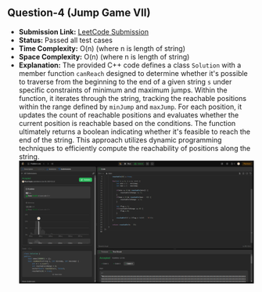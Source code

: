 ## Question-4 (Jump Game VII)

- **Submission Link:** [LeetCode Submission](https://leetcode.com/problems/jump-game-vii/submissions/1156794155)
- **Status:** Passed all test cases
- **Time Complexity:** O(n) (where n is length of string)
- **Space Complexity:** O(n) (where n is length of string)
- **Explanation:** The provided C++ code defines a class `Solution` with a member function `canReach` designed to determine whether it's possible to traverse from the beginning to the end of a given string `s` under specific constraints of minimum and maximum jumps. Within the function, it iterates through the string, tracking the reachable positions within the range defined by `minJump` and `maxJump`. For each position, it updates the count of reachable positions and evaluates whether the current position is reachable based on the conditions. The function ultimately returns a boolean indicating whether it's feasible to reach the end of the string. This approach utilizes dynamic programming techniques to efficiently compute the reachability of positions along the string.
  ![Submission Photo](./image.png)
